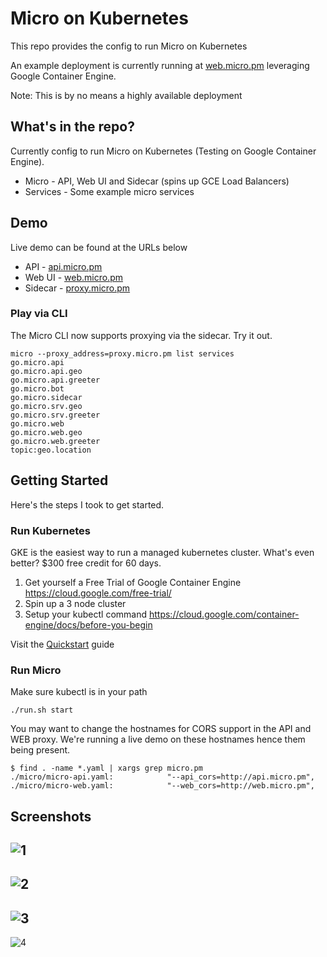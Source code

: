 # Micro on Kubernetes

This repo provides the config to run Micro on Kubernetes

An example deployment is currently running at [web.micro.pm](http://web.micro.pm) 
leveraging Google Container Engine.

Note: This is by no means a highly available deployment

## What's in the repo?

Currently config to run Micro on Kubernetes (Testing on Google Container Engine).

- Micro - API, Web UI and Sidecar (spins up GCE Load Balancers)
- Services - Some example micro services

## Demo

Live demo can be found at the URLs below

- API - [api.micro.pm](http://api.micro.pm)
- Web UI - [web.micro.pm](http://web.micro.pm)
- Sidecar - [proxy.micro.pm](http://proxy.micro.pm)

### Play via CLI

The Micro CLI now supports proxying via the sidecar. Try it out.

```shell
micro --proxy_address=proxy.micro.pm list services
go.micro.api
go.micro.api.geo
go.micro.api.greeter
go.micro.bot
go.micro.sidecar
go.micro.srv.geo
go.micro.srv.greeter
go.micro.web
go.micro.web.geo
go.micro.web.greeter
topic:geo.location
```

## Getting Started

Here's the steps I took to get started.

### Run Kubernetes

GKE is the easiest way to run a managed kubernetes cluster. What's even better? $300 free credit for 60 days.

1. Get yourself a Free Trial of Google Container Engine https://cloud.google.com/free-trial/
2. Spin up a 3 node cluster
3. Setup your kubectl command https://cloud.google.com/container-engine/docs/before-you-begin

Visit the [Quickstart](https://cloud.google.com/container-engine/docs/quickstart) guide

### Run Micro

Make sure kubectl is in your path

```shell
./run.sh start
```

You may want to change the hostnames for CORS support in the API and WEB proxy. We're running a live demo on these hostnames 
hence them being present.

```shell
$ find . -name *.yaml | xargs grep micro.pm
./micro/micro-api.yaml:            "--api_cors=http://api.micro.pm",
./micro/micro-web.yaml:            "--web_cors=http://web.micro.pm",
```

## Screenshots
![1](https://github.com/micro/kubernetes/blob/master/doc/1.png)
-
![2](https://github.com/micro/kubernetes/blob/master/doc/2.png)
-
![3](https://github.com/micro/kubernetes/blob/master/doc/3.png)
-
![4](https://github.com/micro/kubernetes/blob/master/doc/4.png)

